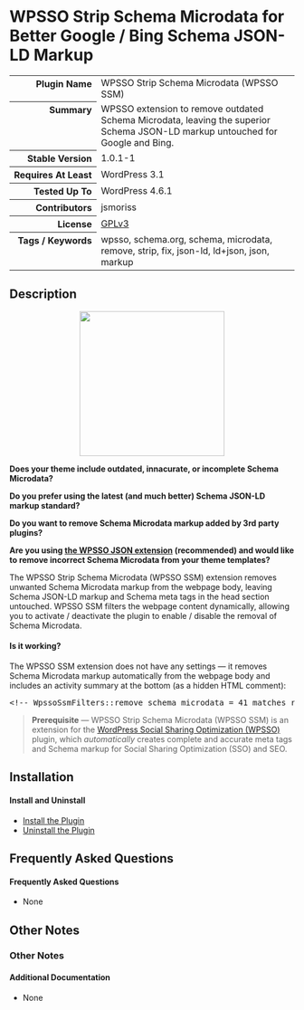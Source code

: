 <h1>WPSSO Strip Schema Microdata for Better Google / Bing Schema JSON-LD Markup</h1>

<table>
<tr><th align="right" valign="top" nowrap>Plugin Name</th><td>WPSSO Strip Schema Microdata (WPSSO SSM)</td></tr>
<tr><th align="right" valign="top" nowrap>Summary</th><td>WPSSO extension to remove outdated Schema Microdata, leaving the superior Schema JSON-LD markup untouched for Google and Bing.</td></tr>
<tr><th align="right" valign="top" nowrap>Stable Version</th><td>1.0.1-1</td></tr>
<tr><th align="right" valign="top" nowrap>Requires At Least</th><td>WordPress 3.1</td></tr>
<tr><th align="right" valign="top" nowrap>Tested Up To</th><td>WordPress 4.6.1</td></tr>
<tr><th align="right" valign="top" nowrap>Contributors</th><td>jsmoriss</td></tr>
<tr><th align="right" valign="top" nowrap>License</th><td><a href="https://www.gnu.org/licenses/gpl.txt">GPLv3</a></td></tr>
<tr><th align="right" valign="top" nowrap>Tags / Keywords</th><td>wpsso, schema.org, schema, microdata, remove, strip, fix, json-ld, ld+json, json, markup</td></tr>
</table>

<h2>Description</h2>

<p align="center"><img src="https://surniaulula.github.io/wpsso-strip-schema-microdata/assets/icon-256x256.png" width="256" height="256" /></p><p><strong>Does your theme include outdated, innacurate, or incomplete Schema Microdata?</strong></p>

<p><strong>Do you prefer using the latest (and much better) Schema JSON-LD markup standard?</strong></p>

<p><strong>Do you want to remove Schema Microdata markup added by 3rd party plugins?</strong></p>

<p><strong>Are you using <a href="https://wordpress.org/plugins/wpsso-schema-json-ld/">the WPSSO JSON extension</a> (recommended) and would like to remove incorrect Schema Microdata from your theme templates?</strong></p>

<p>The WPSSO Strip Schema Microdata (WPSSO SSM) extension removes unwanted Schema Microdata markup from the webpage body, leaving Schema JSON-LD markup and Schema meta tags in the head section untouched. WPSSO SSM filters the webpage content dynamically, allowing you to activate / deactivate the plugin to enable / disable the removal of Schema Microdata.</p>

<h4>Is it working?</h4>

<p>The WPSSO SSM extension does not have any settings &mdash; it removes Schema Microdata markup automatically from the webpage body and includes an activity summary at the bottom (as a hidden HTML comment):</p>

<pre>
&lt;!-- WpssoSsmFilters::remove_schema_microdata = 41 matches removed in 4 interations and 0.001799 secs --&gt;
</pre>

<blockquote>
<p><strong>Prerequisite</strong> &mdash; WPSSO Strip Schema Microdata (WPSSO SSM) is an extension for the <a href="https://wordpress.org/plugins/wpsso/">WordPress Social Sharing Optimization (WPSSO)</a> plugin, which <em>automatically</em> creates complete and accurate meta tags and Schema markup for Social Sharing Optimization (SSO) and SEO.</p>
</blockquote>


<h2>Installation</h2>

<h4>Install and Uninstall</h4>

<ul>
<li><a href="https://wpsso.com/codex/plugins/wpsso-strip-schema-microdata/installation/install-the-plugin/">Install the Plugin</a></li>
<li><a href="https://wpsso.com/codex/plugins/wpsso-strip-schema-microdata/installation/uninstall-the-plugin/">Uninstall the Plugin</a></li>
</ul>


<h2>Frequently Asked Questions</h2>

<h4>Frequently Asked Questions</h4>

<ul>
<li>None</li>
</ul>


<h2>Other Notes</h2>

<h3>Other Notes</h3>
<h4>Additional Documentation</h4>

<ul>
<li>None</li>
</ul>

